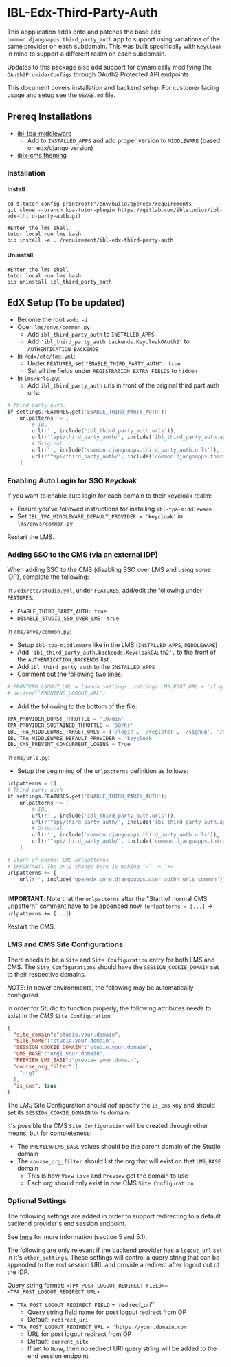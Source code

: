 # IBL-Edx-Third-Party-Auth
This appplication adds onto and patches the base edx `common.djangoapps.third_party_auth` app to support using variations of the same provider on each subdomain. This was built specifically with `KeyCloak` in mind to support a different realm on each subdomain.

Updates to this package also add support for dynamically modifying the `OAuth2ProviderConfigs` through OAuth2 Protected API endpoints.

This document covers installation and backend setup. For customer facing usage and setup see the `USAGE.md` file.

## Prereq Installations
- [ibl-tpa-middleware](https://gitlab.com/iblstudios/ibl-tpa-middleware)
    * Add to `INSTALLED_APPS` and add proper version to `MIDDLEWARE` (based on edx/django version)
- [iblx-cms theming](https://gitlab.com/iblstudios/iblx-cms)

### Installation
#### Install
```
cd $(tutor config printroot)"/env/build/openedx/requirements
git clone --branch koa-tutor-plugin https://gitlab.com/iblstudios/ibl-edx-third-party-auth.git

#Enter the lms shell 
tutor local run lms bash
pip install -e ../requirement/ibl-edx-third-party-auth
```

#### Uninstall
```
#Enter the lms shell 
tutor local run lms bash
pip uninstall ibl_third_party_auth
```

## EdX Setup (To be updated)
- Become the root `sudo -i`
- Open `lms/envs/common.py`
    - Add `ibl_third_party_auth` to `INSTALLED_APPS`
    - Add `'ibl_third_party_auth.backends.KeycloakOAuth2'` to `AUTHENTICATION_BACKENDS`
- In `/edx/etc/lms.yml`:
    - Under `FEATURES`, set `"ENABLE_THIRD_PARTY_AUTH": true`
    - Set all the fields under `REGISTRATION_EXTRA_FIELDS` to `hidden`
- In `lms/urls.py`:
    - Add `ibl_third_party_auth` urls in front of the original third part auth urls:

```python
# Third-party auth.
if settings.FEATURES.get('ENABLE_THIRD_PARTY_AUTH'):
    urlpatterns += [
        # IBL
        url(r'', include('ibl_third_party_auth.urls')),
        url(r'^api/third_party_auth/', include('ibl_third_party_auth.api.urls')),
        # Original
        url(r'', include('common.djangoapps.third_party_auth.urls')),
        url(r'^api/third_party_auth/', include('common.djangoapps.third_party_auth.api.urls')),
    ]
```

### Enabling Auto Login for SSO Keycloak
If you want to enable auto login for each domain to their keycloak realm:
- Ensure you've followed instructions for installing `ibl-tpa-middleware`
- Set `IBL_TPA_MIDDLEWARE_DEFAULT_PROVIDER = 'keycloak'` in `lms/envs/common.py`

Restart the LMS.

### Adding SSO to the CMS (via an external IDP)
When adding SSO to the CMS (disabling SSO over LMS and using some IDP), complete the following:

In `/edx/etc/studio.yml`, under `FEATURES`, add/edit the following under `FEATURES`:
* `ENABLE_THIRD_PARTY_AUTH: true`
* `DISABLE_STUDIO_SSO_OVER_LMS: true`

In `cms/envs/common.py`:
- Setup `ibl-tpa-middleware` like in the LMS (`INSTALLED_APPS`, `MIDDLEWARE`)
- Add `'ibl_third_party_auth.backends.KeycloakOAuth2',` to the front of the `AUTHENTICATION_BACKENDS` list
- Add `ibl_third_party_auth` to the `INSTALLED_APPS`
- Comment out the following two lines:
```python
# FRONTEND_LOGOUT_URL = lambda settings: settings.LMS_ROOT_URL + '/logout'
# derived('FRONTEND_LOGOUT_URL')
```

- Add the following to the bottom of the file:
```python
TPA_PROVIDER_BURST_THROTTLE = '10/min'
TPA_PROVIDER_SUSTAINED_THROTTLE = '50/hr'
IBL_TPA_MIDDLEWARE_TARGET_URLS = {'/login', '/register', '/signup', '/signin'}
IBL_TPA_MIDDLEWARE_DEFAULT_PROVIDER = 'keycloak'
IBL_CMS_PREVENT_CONCURRENT_LOGINS = True
```

In `cms/urls.py`:
* Setup the beginning of the `urlpatterns` definition as follows:

```python
urlpatterns = []
# Third-party auth
if settings.FEATURES.get('ENABLE_THIRD_PARTY_AUTH'):
    urlpatterns += [
        # IBL
        url(r'', include('ibl_third_party_auth.urls')),
        url(r'^api/third_party_auth/', include('ibl_third_party_auth.api.urls')),
        # Original
        url(r'', include('common.djangoapps.third_party_auth.urls')),
        url(r'^api/third_party_auth/', include('common.djangoapps.third_party_auth.api.urls')),
    ]

# Start of normal CMS urlpatterns
# IMPORTANT: The only change here is making `=` -> `+=`
urlpatterns += [
    url(r'', include('openedx.core.djangoapps.user_authn.urls_common')),
    ...
```

**IMPORTANT**: Note that the `urlpatterns` after the "Start of normal CMS urlpattern" comment have to be appended now. (`urlpatterns = [...]` -> `urlpatterns += [...]`)

Restart the CMS.

### LMS and CMS Site Configurations
There needs to be a `Site` and `Site Configuration` entry for both LMS and CMS. The `Site Configuration`s should have the `SESSION_COOKIE_DOMAIN` set to their respective domains.

*NOTE*: In newer environments, the following may be automatically configured.

In order for Studio to function properly, the following attributes needs to exist in the _CMS_ `Site Configuration`:

```json
{
  "site_domain":"studio.your.domain",
  "SITE_NAME":"studio.your.domain",
  "SESSION_COOKIE_DOMAIN":"studio.your.domain",
  "LMS_BASE":"org1.your.domain",
  "PREVIEW_LMS_BASE":"preview.your.domain",
  "course_org_filter":[
    "org1"
  ],
  "is_cms": true
}
```

The _LMS_ Site Configuration should _not_ specify the `is_cms` key and should set its `SESSION_COOKIE_DOMAIN` to its domain.

It's possible the CMS `Site Configuration` will be created through other means, but for completeness:

- The `PREVIEW/LMS_BASE` values should be the parent domain of the Studio domain
- The `course_org_filter` should list the org that will exist on that `LMS_BASE` domain
    - This is how `View Live` and `Preview` get the domain to use
    - Each org should only exist in _one_ CMS `Site Configuration`

### Optional Settings
The following settings are added in order to support redirecting to a default backend provider's end session endpoint.

See [here](https://openid.net/specs/openid-connect-session-1_0.html#RedirectionAfterLogout) for more information (section 5 and 5.1).

The following are only relevant if the backend provider has a `logout_url` set in it's `other_settings`. These settings will control a query string that can be appended to the end session URL and provide a redirect after logout out of the IDP.

Query string format: `<TPA_POST_LOGOUT_REDIRECT_FIELD>=<TPA_POST_LOGOUT_REDIRECT_URL>`

- `TPA_POST_LOGOUT_REDIRECT_FIELD` = 'redirect_uri'`
    - Query string field name for post logout redirect from OP
    - Default: `redirect_uri`
- `TPA_POST_LOGOUT_REDIRECT_URL = 'https://your.domain.com'`
    - URL for post logout redirect from OP
    - Default: `current_site`
    - If set to `None`, then no redirect URI query string will be added to the end session endpoint